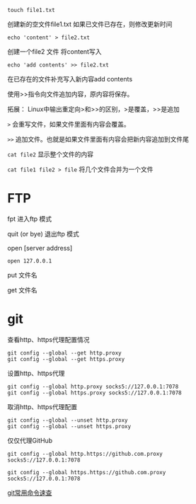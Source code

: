 


`touch file1.txt `

创建新的空文件file1.txt 如果已文件已存在，则修改更新时间



`echo 'content' > file2.txt` 

创建一个file2 文件 将content写入


`echo 'add contents' >> file2.txt`

在已存在的文件补充写入新内容add contents

使用>>指令向文件追加内容，原内容将保存。

拓展： Linux中输出重定向>和>>的区别，>是覆盖，>>是追加

`>` 会重写文件，如果文件里面有内容会覆盖。

`>>` 追加文件。也就是如果文件里面有内容会把新内容追加到文件尾


`cat file2` 
显示整个文件的内容

`cat file1 file2 > file`
将几个文件合并为一个文件



# FTP

fpt  进入ftp 模式

quit (or bye) 退出ftp 模式

open  [server address]

`open 127.0.0.1` 

put 文件名

get 文件名


# git 

查看http、https代理配置情况

```
git config --global --get http.proxy
git config --global --get https.proxy
```


设置http、https代理

```
git config --global http.proxy socks5://127.0.0.1:7078
git config --global https.proxy socks5://127.0.0.1:7078

```

取消http、https代理配置

```
git config --global --unset http.proxy
git config --global --unset https.proxy
```

仅仅代理GitHub

```
git config --global http.https://github.com.proxy socks5://127.0.0.1:7078

git config --global https.https://github.com.proxy socks5://127.0.0.1:7078
```


[git常用命令速查](https://www.cnblogs.com/tinyphp/p/5028538.html)